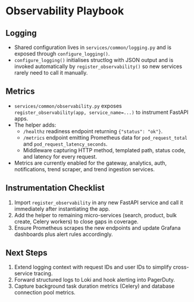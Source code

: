 # Observability Playbook

## Logging
- Shared configuration lives in `services/common/logging.py` and is exposed through `configure_logging()`.
- `configure_logging()` initialises structlog with JSON output and is invoked automatically by `register_observability()` so new services rarely need to call it manually.

## Metrics
- `services/common/observability.py` exposes `register_observability(app, service_name=...)` to instrument FastAPI apps.
- The helper adds:
  - `/healthz` readiness endpoint returning `{"status": "ok"}`.
  - `/metrics` endpoint emitting Prometheus data for `pod_request_total` and `pod_request_latency_seconds`.
  - Middleware capturing HTTP method, templated path, status code, and latency for every request.
- Metrics are currently enabled for the gateway, analytics, auth, notifications, trend scraper, and trend ingestion services.

## Instrumentation Checklist
1. Import `register_observability` in any new FastAPI service and call it immediately after instantiating the app.
2. Add the helper to remaining micro-services (search, product, bulk create, Celery workers) to close gaps in coverage.
3. Ensure Prometheus scrapes the new endpoints and update Grafana dashboards plus alert rules accordingly.

## Next Steps
1. Extend logging context with request IDs and user IDs to simplify cross-service tracing.
2. Forward structured logs to Loki and hook alerting into PagerDuty.
3. Capture background task duration metrics (Celery) and database connection pool metrics.
